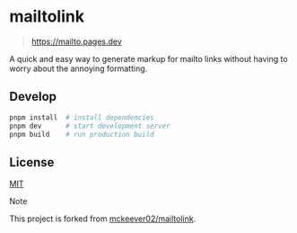 # mailtolink

> <https://mailto.pages.dev>

A quick and easy way to generate markup for mailto links without having to worry about the annoying formatting.

## Develop

```sh
pnpm install  # install dependencies
pnpm dev      # start development server
pnpm build    # run production build
```

## License

[MIT](LICENSE)

> [!NOTE]
> This project is forked from [mckeever02/mailtolink](https://github.com/mckeever02/mailtolink).
